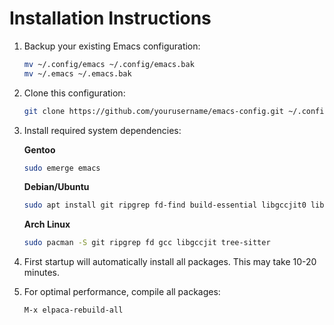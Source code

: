 # Installation Instructions

1. Backup your existing Emacs configuration:
   ```sh 
   mv ~/.config/emacs ~/.config/emacs.bak
   mv ~/.emacs ~/.emacs.bak
   ```

2. Clone this configuration:
   ```sh
   git clone https://github.com/yourusername/emacs-config.git ~/.config/emacs
   ```

3. Install required system dependencies:
  
   **Gentoo**
   ```sh
   sudo emerge emacs
   ```

   **Debian/Ubuntu**
   ```sh
   sudo apt install git ripgrep fd-find build-essential libgccjit0 libjansson4 libtree-sitter0
   ```

   **Arch Linux**
   ```sh
   sudo pacman -S git ripgrep fd gcc libgccjit tree-sitter
   ``` 

4. First startup will automatically install all packages. This may take 10-20 minutes.

5. For optimal performance, compile all packages:
   ```sh
   M-x elpaca-rebuild-all
   ```
